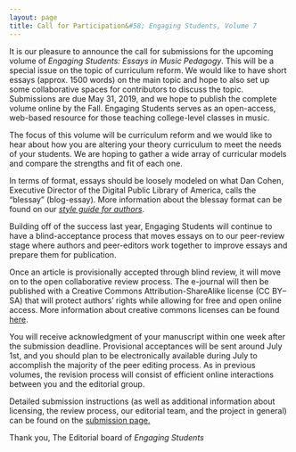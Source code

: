 ```yaml
---
layout: page
title: Call for Participation&#58; Engaging Students, Volume 7
---
```


It is our pleasure to announce the call for submissions for the upcoming volume of <i>Engaging Students: Essays in Music Pedagogy</i>. This will be a special issue on the topic of curriculum reform. We would like to have short essays (approx. 1500 words) on the main topic and hope to also set up some collaborative spaces for contributors to discuss the topic. Submissions are due May 31, 2019, and we hope to publish the complete volume online by the Fall. Engaging Students serves as an open-access, web-based resource for those teaching college-level classes in music.

The focus of this volume will be curriculum reform and we would like to hear about how you are altering your theory curriculum to meet the needs of your students. We are hoping to gather a wide array of curricular models and compare the strengths and fit of each one. 
 
 In terms of format, essays should be loosely modeled on what Dan Cohen, Executive Director of the Digital Public Library of America, calls the “blessay” (blog-essay). More information about the blessay format can be found on our [*style guide for authors*](http://www.flipcamp.org/esstyle/).

Building off of the success last year, Engaging Students will continue to have a blind-acceptance process that moves essays on to our peer-review stage where authors and peer-editors work together to improve essays and prepare them for publication.  

Once an article is provisionally accepted through blind review, it will move on to the open collaborative review process. The e-journal will then be published with a Creative Commons Attribution-ShareAlike license (CC BY–SA) that will protect authors’ rights while allowing for free and open online access. More information about creative commons licenses can be found [here](http://creativecommons.org/licenses/).  

You will receive acknowledgment of your manuscript within one week after the submission deadline. Provisional acceptances will be sent around July 1st, and you should plan to be electronically available during July to accomplish the majority of the peer editing process. As in previous volumes, the revision process will consist of efficient online interactions between you and the editorial group.

Detailed submission instructions (as well as additional information about licensing, the review process, our editorial team, and the project in general) can be found on the [submission page.](/essubmit/)
 
Thank you,
The Editorial board of <i>Engaging Students</i>
